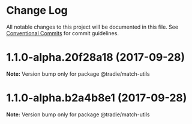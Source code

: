 # Change Log

All notable changes to this project will be documented in this file.
See [Conventional Commits](https://conventionalcommits.org) for commit guidelines.

<a name="1.1.0-alpha.20f28a18"></a>
# 1.1.0-alpha.20f28a18 (2017-09-28)




**Note:** Version bump only for package @tradie/match-utils

<a name="1.1.0-alpha.b2a4b8e1"></a>
# 1.1.0-alpha.b2a4b8e1 (2017-09-28)




**Note:** Version bump only for package @tradie/match-utils
